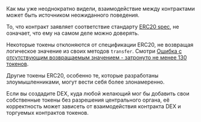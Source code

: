 Как мы уже неоднократно видели, взаимодействие между контрактами может быть источником неожиданного поведения.

То, что контракт заявляет соответствие стандарту [ERC20 spec](https://eips.ethereum.org/EIPS/eip-20), не означает, что ему на самом деле можно доверять.

Некоторые токены отклоняются от спецификации ERC20, не возвращая логическое значение из своих методов `transfer`. Смотри [Ошибка с отсутствующим возвращаемым значением - затронуто не менее 130 токенов](https://medium.com/coinmonks/missing-return-value-bug-at-least-130-tokens-affected-d67bf08521ca).

Другие токены ERC20, особенно те, которые разработаны злоумышленниками, могут вести себя более злонамеренно.

Если вы создадите DEX, куда любой желающий мог бы добавить свои собственные токены без разрешения центрального органа, её корректность может зависеть от взаимодействия контракта DEX и торгуемых контрактов токенов.
